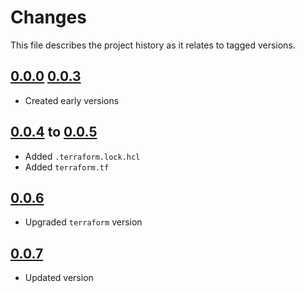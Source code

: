 # Changes
This file describes the project history as it relates to tagged versions.

## [0.0.0](.) [0.0.3](.)
- Created early versions

## [0.0.4](.) to [0.0.5](.)
- Added `.terraform.lock.hcl`
- Added `terraform.tf`

## [0.0.6](.)
- Upgraded `terraform` version

## [0.0.7](.)
- Updated version
